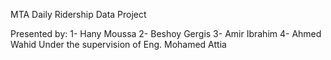 MTA Daily Ridership Data Project






Presented by:
1-	Hany Moussa
2-	Beshoy Gergis
3-	Amir Ibrahim
4-	Ahmed Wahid
Under the supervision of Eng. Mohamed Attia


